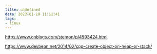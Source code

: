 ```yaml
---
title: undefined
date: 2023-01-19 11:11:41
tags:
- linux
---
```


https://www.cnblogs.com/stemon/p/4593424.html

https://www.devbean.net/2014/02/cpp-create-object-on-heap-or-stack/

